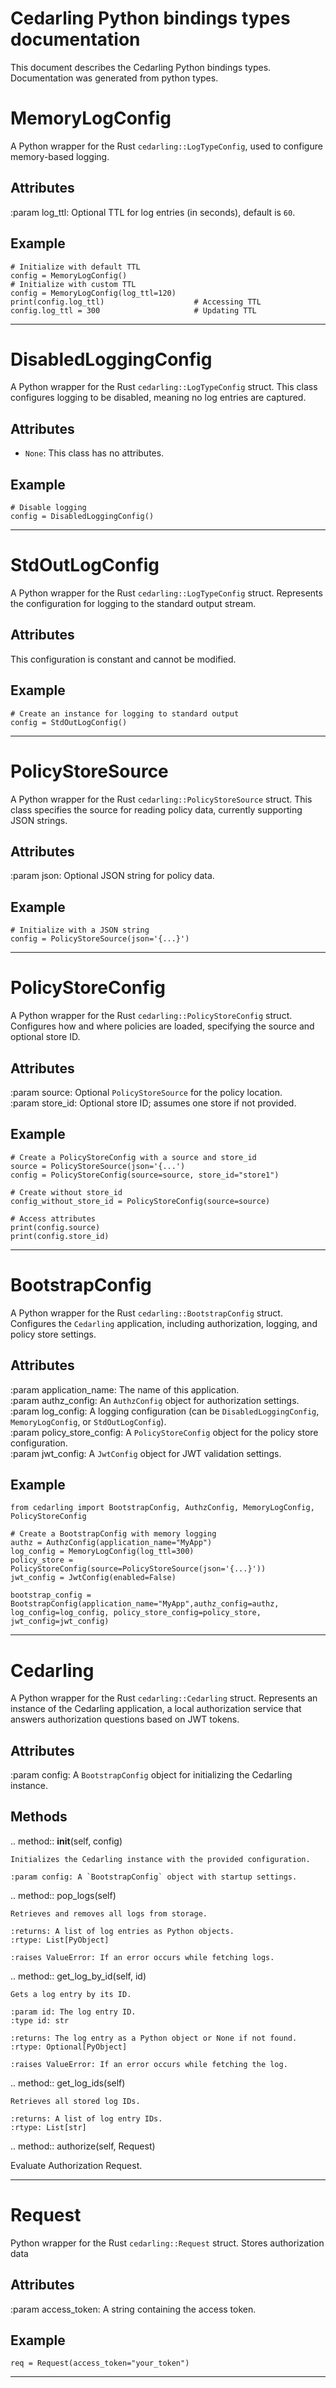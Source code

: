 
# Cedarling Python bindings types documentation

This document describes the Cedarling Python bindings types.  
Documentation was generated from python types.

MemoryLogConfig
===============

A Python wrapper for the Rust `cedarling::LogTypeConfig`, used to configure memory-based logging.

Attributes
----------  
:param log_ttl: Optional TTL for log entries (in seconds), default is `60`.

Example
-------
```
# Initialize with default TTL
config = MemoryLogConfig()              
# Initialize with custom TTL
config = MemoryLogConfig(log_ttl=120)   
print(config.log_ttl)                    # Accessing TTL
config.log_ttl = 300                     # Updating TTL
```
___

DisabledLoggingConfig
======================

A Python wrapper for the Rust `cedarling::LogTypeConfig` struct.
This class configures logging to be disabled, meaning no log entries are captured.

Attributes
----------
- `None`: This class has no attributes.

Example
-------
```
# Disable logging
config = DisabledLoggingConfig()
```
___

StdOutLogConfig
================

A Python wrapper for the Rust `cedarling::LogTypeConfig` struct.
Represents the configuration for logging to the standard output stream.

Attributes
----------
This configuration is constant and cannot be modified.

Example
-------
```
# Create an instance for logging to standard output
config = StdOutLogConfig()
```
___

PolicyStoreSource
=================

A Python wrapper for the Rust `cedarling::PolicyStoreSource` struct.
This class specifies the source for reading policy data, currently supporting
JSON strings.

Attributes
----------  
:param json: Optional JSON string for policy data.

Example
-------
```
# Initialize with a JSON string
config = PolicyStoreSource(json='{...}')
```
___

PolicyStoreConfig
=================

A Python wrapper for the Rust `cedarling::PolicyStoreConfig` struct.
Configures how and where policies are loaded, specifying the source and optional store ID.

Attributes
----------  
:param source: Optional `PolicyStoreSource` for the policy location.  
:param store_id: Optional store ID; assumes one store if not provided.

Example
-------
```
# Create a PolicyStoreConfig with a source and store_id
source = PolicyStoreSource(json='{...')
config = PolicyStoreConfig(source=source, store_id="store1")

# Create without store_id
config_without_store_id = PolicyStoreConfig(source=source)

# Access attributes
print(config.source)
print(config.store_id)
```
___

BootstrapConfig
===============

A Python wrapper for the Rust `cedarling::BootstrapConfig` struct.
Configures the `Cedarling` application, including authorization, logging, and policy store settings.

Attributes
----------  
:param application_name: The name of this application.  
:param authz_config: An `AuthzConfig` object for authorization settings.  
:param log_config: A logging configuration (can be `DisabledLoggingConfig`, `MemoryLogConfig`, or `StdOutLogConfig`).  
:param policy_store_config: A `PolicyStoreConfig` object for the policy store configuration.  
:param jwt_config: A `JwtConfig` object for JWT validation settings.

Example
-------
```
from cedarling import BootstrapConfig, AuthzConfig, MemoryLogConfig, PolicyStoreConfig

# Create a BootstrapConfig with memory logging
authz = AuthzConfig(application_name="MyApp")
log_config = MemoryLogConfig(log_ttl=300)
policy_store = PolicyStoreConfig(source=PolicyStoreSource(json='{...}'))
jwt_config = JwtConfig(enabled=False)

bootstrap_config = BootstrapConfig(application_name="MyApp",authz_config=authz, log_config=log_config, policy_store_config=policy_store, jwt_config=jwt_config)
```
___

Cedarling
=========

A Python wrapper for the Rust `cedarling::Cedarling` struct.
Represents an instance of the Cedarling application, a local authorization service
that answers authorization questions based on JWT tokens.

Attributes
----------  
:param config: A `BootstrapConfig` object for initializing the Cedarling instance.

Methods
-------
.. method:: __init__(self, config)

    Initializes the Cedarling instance with the provided configuration.

    :param config: A `BootstrapConfig` object with startup settings.

.. method:: pop_logs(self)

    Retrieves and removes all logs from storage.

    :returns: A list of log entries as Python objects.
    :rtype: List[PyObject]

    :raises ValueError: If an error occurs while fetching logs.

.. method:: get_log_by_id(self, id)

    Gets a log entry by its ID.

    :param id: The log entry ID.
    :type id: str

    :returns: The log entry as a Python object or None if not found.
    :rtype: Optional[PyObject]

    :raises ValueError: If an error occurs while fetching the log.

.. method:: get_log_ids(self)

    Retrieves all stored log IDs.

    :returns: A list of log entry IDs.
    :rtype: List[str]

.. method:: authorize(self, Request)

   Evaluate Authorization Request.

___

Request
=======

Python wrapper for the Rust `cedarling::Request` struct.
Stores authorization data

Attributes
----------  
:param access_token: A string containing the access token.

Example
-------
```
req = Request(access_token="your_token")
```
___

